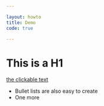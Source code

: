 ```yaml
---

layout: howto
title: Demo
code: true

---
```


# This is a H1

[the clickable text](http://xlson.com/)

* Bullet lists are also easy to create
* One more
